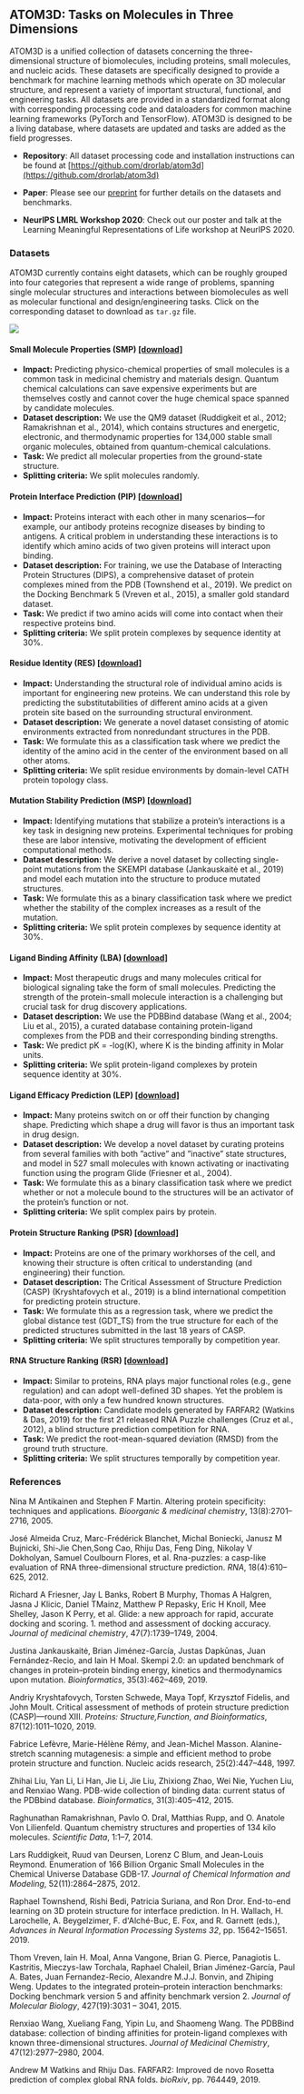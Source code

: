 ## ATOM3D: Tasks on Molecules in Three Dimensions

ATOM3D is a unified collection of datasets concerning the three-dimensional structure of biomolecules, including proteins, small molecules, and nucleic acids. These datasets are specifically designed to provide a benchmark for machine learning methods which operate on 3D molecular structure, and represent a variety of important structural, functional, and engineering tasks. All datasets are provided in a standardized format along with corresponding processing code and dataloaders for common machine learning frameworks (PyTorch and TensorFlow). ATOM3D is designed to be a living database, where datasets are updated and tasks are added as the field progresses.

- **Repository**: All dataset processing code and installation instructions can be found at [https://github.com/drorlab/atom3d](https://github.com/drorlab/atom3d)

- **Paper**: Please see our [preprint](arxiv.org/XXXX) for further details on the datasets and benchmarks.

- **NeurIPS LMRL Workshop 2020**: Check out our poster and talk at the Learning Meaningful Representations of Life workshop at NeurIPS 2020.

### Datasets
  
ATOM3D currently contains eight datasets, which can be roughly grouped into four categories that represent a wide range of problems, spanning single molecular structures and interactions between biomolecules as well as molecular functional and design/engineering tasks. Click on the corresponding dataset to download as `tar.gz` file.

<p style="position: relative;">
  <img src="composite_Datasets.png" id="composite" />
  <a style="position: absolute; top: 62%; left: 44%; width: 20%; height: 22%" href=https://drive.google.com/uc?export=download&id=186MLykFkC3IbslXhLfHIwQwnDOy1Sr49 alt="MSP"></a>
</p>


#### Small Molecule Properties (SMP) [[download]](https://drive.google.com/uc?export=download&id=1Uce6a6VoN9gYAn3V4eR3QC0f6a6mOXpI)
  - **Impact:** Predicting physico-chemical properties of small molecules is a common task in medicinal chemistry and materials design. Quantum chemical calculations can save expensive experiments but are themselves costly and cannot cover the huge chemical space spanned by candidate molecules. 
  - **Dataset description:** We use the QM9 dataset (Ruddigkeit et al., 2012; Ramakrishnan et al., 2014), which contains structures and energetic, electronic, and thermodynamic properties for 134,000 stable small organic molecules, obtained from quantum-chemical calculations. 
  - **Task:** We predict all molecular properties from the ground-state structure.
  - **Splitting criteria:** We split molecules randomly.
  
#### Protein Interface Prediction (PIP) [[download]](https://drive.google.com/uc?export=download&id=1EL4ybt2SJF7iLzbavBGlU1ImMiZ0dOkH)
  - **Impact:** Proteins interact with each other in many scenarios—for example, our antibody proteins recognize diseases by binding to antigens. A critical problem in understanding these interactions is to identify which amino acids of two given proteins will interact upon binding.
  - **Dataset description:** For training, we use the Database of Interacting Protein Structures (DIPS), a comprehensive dataset of protein complexes mined from the PDB (Townshend et al., 2019). We predict on the Docking Benchmark 5 (Vreven et al., 2015), a smaller gold standard dataset.
  - **Task:** We predict if two amino acids will come into contact when their respective proteins bind.
  - **Splitting criteria:** We split protein complexes by sequence identity at 30%.

#### Residue Identity (RES) [[download]](https://drive.google.com/uc?export=download&id=1CzLiTDFgApIBaI1znLjEk2d3T0Zh4Yjo)
  - **Impact:** Understanding the structural role of individual amino acids is important for engineering new proteins. We can understand this role by predicting the substitutabilities of different amino acids at a given protein site based on the surrounding structural environment.
  - **Dataset description:** We generate a novel dataset consisting of atomic environments extracted from nonredundant structures in the PDB.
  - **Task:** We formulate this as a classification task where we predict the identity of the amino acid in the center of the environment based on all other atoms.
  - **Splitting criteria:** We split residue environments by domain-level CATH protein topology class.

#### Mutation Stability Prediction (MSP) [[download]](https://drive.google.com/uc?export=download&id=186MLykFkC3IbslXhLfHIwQwnDOy1Sr49)
  - **Impact:** Identifying mutations that stabilize a protein’s interactions is a key task in designing new proteins. Experimental techniques for probing these are labor intensive, motivating the development of efficient computational methods.
  - **Dataset description:** We derive a novel dataset by collecting single-point mutations from the SKEMPI database (Jankauskaitė et al., 2019) and model each mutation into the structure to produce mutated structures.
  - **Task:** We formulate this as a binary classification task where we predict whether the stability of the complex increases as a result of the mutation.
  - **Splitting criteria:** We split protein complexes by sequence identity at 30%.

#### Ligand Binding Affinity (LBA) [[download]](https://drive.google.com/uc?export=download&id=1pj0RCW3mOMnB2FYQPmMv6XFMS0Ps7RvY)
  - **Impact:** Most therapeutic drugs and many molecules critical for biological signaling take the form of small molecules. Predicting the strength of the protein-small molecule interaction is a challenging but crucial task for drug discovery applications.
  - **Dataset description:** We use the PDBBind database (Wang et al., 2004; Liu et al., 2015), a curated database containing protein-ligand complexes from the PDB and their corresponding binding strengths.
  - **Task:** We predict pK = -log(K), where K is the binding affinity in Molar units.
  - **Splitting criteria:** We split protein-ligand complexes by protein sequence identity at 30%.

#### Ligand Efficacy Prediction (LEP) [[download]](https://drive.google.com/uc?export=download&id=1NykcNi0im_XfUK4NuO-g4LlsSJoQl7jQ)
  - **Impact:** Many proteins switch on or off their function by changing shape. Predicting which shape a drug will favor is thus an important task in drug design.
  - **Dataset description:** We develop a novel dataset by curating proteins from several families with both ”active” and ”inactive” state structures, and model in 527 small molecules with known activating or inactivating function using the program Glide (Friesner et al., 2004).
  - **Task:** We formulate this as a binary classification task where we predict whether or not a molecule bound to the structures will be an activator of the protein’s function or not.
  - **Splitting criteria:** We split complex pairs by protein.
  
#### Protein Structure Ranking (PSR) [[download]](https://drive.google.com/uc?export=download&id=1-Hn2f60BC4aJYGKLCeL_gebXVQYF6ZGS)
  - **Impact:** Proteins are one of the primary workhorses of the cell, and knowing their structure is often critical to understanding (and engineering) their function.
  - **Dataset description:** The Critical Assessment of Structure Prediction (CASP) (Kryshtafovych et al., 2019) is a blind international competition for predicting protein structure.
  - **Task:** We formulate this as a regression task, where we predict the global distance test (GDT_TS) from the true structure for each of the predicted structures submitted in the last 18 years of CASP.
  - **Splitting criteria:** We split structures temporally by competition year.

#### RNA Structure Ranking (RSR) [[download]](https://drive.google.com/uc?export=download&id=1imQiQI6kyDnA4t-rxju0PetgJsASkx7S)
  - **Impact:** Similar to proteins, RNA plays major functional roles (e.g., gene regulation) and can adopt well-defined 3D shapes. Yet the problem is data-poor, with only a few hundred known structures.
  - **Dataset description:** Candidate models generated by FARFAR2 (Watkins & Das, 2019) for the first 21 released RNA Puzzle challenges (Cruz et al., 2012), a blind structure prediction competition for RNA.
  - **Task:** We predict the root-mean-squared deviation (RMSD) from the ground truth structure.
  - **Splitting criteria:** We split structures temporally by competition year.

### References

Nina M Antikainen and Stephen F Martin. Altering protein specificity: techniques and applications. *Bioorganic & medicinal chemistry*, 13(8):2701–2716, 2005.

José Almeida Cruz, Marc-Frédérick Blanchet, Michal Boniecki, Janusz M Bujnicki, Shi-Jie Chen,Song Cao, Rhiju Das, Feng Ding, Nikolay V Dokholyan, Samuel Coulbourn Flores, et al.  Rna-puzzles: a casp-like evaluation of RNA three-dimensional structure prediction. *RNA*, 18(4):610–625, 2012.

Richard A Friesner, Jay L Banks, Robert B Murphy, Thomas A Halgren, Jasna J Klicic, Daniel TMainz,  Matthew  P  Repasky,  Eric  H  Knoll,  Mee  Shelley,  Jason  K  Perry,  et  al.   Glide: a new approach for rapid, accurate docking and scoring. 1. method and assessment of docking accuracy. *Journal of medicinal chemistry*, 47(7):1739–1749, 2004.

Justina Jankauskaitė, Brian Jiménez-García, Justas Dapkūnas, Juan Fernández-Recio, and Iain H Moal. Skempi 2.0: an updated benchmark of changes in protein–protein binding energy, kinetics and thermodynamics upon mutation. *Bioinformatics*, 35(3):462–469, 2019.

Andriy Kryshtafovych, Torsten Schwede, Maya Topf, Krzysztof Fidelis, and John Moult. Critical assessment of methods of protein structure prediction (CASP)—round XIII. *Proteins:  Structure,Function, and Bioinformatics*, 87(12):1011–1020, 2019.

Fabrice Lefèvre, Marie-Hélène Rémy, and Jean-Michel Masson. Alanine-stretch scanning mutagenesis: a simple and efficient method to probe protein structure and function. Nucleic acids research, 25(2):447–448, 1997.

Zhihai Liu, Yan Li, Li Han, Jie Li, Jie Liu, Zhixiong Zhao, Wei Nie, Yuchen Liu, and Renxiao Wang. PDB-wide collection of binding data: current status of the PDBbind database. *Bioinformatics*, 31(3):405–412, 2015.

Raghunathan Ramakrishnan, Pavlo O. Dral, Matthias Rupp, and O. Anatole Von Lilienfeld. Quantum chemistry structures and properties of 134 kilo molecules. *Scientific Data*, 1:1–7, 2014.

Lars Ruddigkeit, Ruud van Deursen, Lorenz C Blum, and Jean-Louis Reymond.  Enumeration of 166 Billion Organic Small Molecules in the Chemical Universe Database GDB-17. *Journal of Chemical Information and Modeling*, 52(11):2864–2875, 2012.

Raphael Townshend, Rishi Bedi, Patricia Suriana, and Ron Dror. End-to-end learning on 3D protein structure for interface prediction.  In H. Wallach, H. Larochelle, A. Beygelzimer, F. d'Alché-Buc, E. Fox, and R. Garnett (eds.), *Advances in Neural Information Processing Systems 32*, pp. 15642–15651. 2019.

Thom  Vreven,  Iain  H.  Moal,  Anna  Vangone,  Brian  G.  Pierce,  Panagiotis  L.  Kastritis,  Mieczys-law  Torchala,  Raphael  Chaleil,  Brian  Jiménez-García,  Paul  A.  Bates,  Juan  Fernandez-Recio, Alexandre M.J.J. Bonvin,  and Zhiping Weng. Updates to the integrated protein–protein interaction  benchmarks: Docking  benchmark  version  5  and  affinity  benchmark  version  2. *Journal  of  Molecular  Biology*,  427(19):3031 – 3041,  2015. 

Renxiao Wang, Xueliang Fang, Yipin Lu, and Shaomeng Wang. The PDBBind database: collection of binding affinities for protein-ligand complexes with known three-dimensional structures. *Journal of  Medicinal  Chemistry*,  47(12):2977–2980,  2004.

Andrew M Watkins and Rhiju Das. FARFAR2: Improved de novo Rosetta prediction of complex global RNA folds. *bioRxiv*, pp. 764449, 2019.

